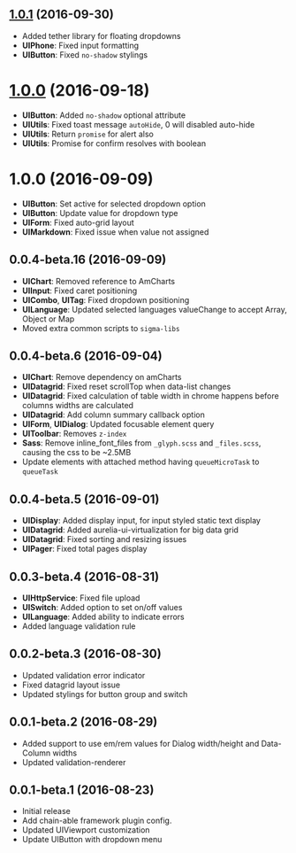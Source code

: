 <a name="1.0.1"></a>
## [1.0.1](https://github.com/sigmaframeworks/sigma-ui-framework/compare/1.0.0...v1.0.1) (2016-09-30)

* Added tether library for floating dropdowns
* __UIPhone__: Fixed input formatting
* __UIButton__: Fixed `no-shadow` stylings


<a name="1.0.0"></a>
# [1.0.0](https://github.com/sigmaframeworks/sigma-ui-framework/compare/1.0.0-preview...v1.0.0) (2016-09-18)

* __UIButton__: Added `no-shadow` optional attribute
* __UIUtils__: Fixed toast message `autoHide`, 0 will disabled auto-hide
* __UIUtils__: Return `promise` for alert also
* __UIUtils__: Promise for confirm resolves with boolean 


<a name="1.0.0-preview"></a>
# 1.0.0 (2016-09-09)

* __UIButton__: Set active for selected dropdown option
* __UIButton__: Update value for dropdown type
* __UIForm__: Fixed auto-grid layout
* __UIMarkdown__: Fixed issue when value not assigned


<a name="0.0.4-beta.16"></a>
## 0.0.4-beta.16 (2016-09-09)

* __UIChart__: Removed reference to AmCharts
* __UIInput__: Fixed caret positioning
* __UICombo__, __UITag__: Fixed dropdown positioning
* __UILanguage__: Updated selected languages valueChange to accept Array, Object or Map
* Moved extra common scripts to `sigma-libs`


<a name="0.0.4-beta.6"></a>
## 0.0.4-beta.6 (2016-09-04)

* __UIChart__: Remove dependency on amCharts
* __UIDatagrid__: Fixed reset scrollTop when data-list changes
* __UIDatagrid__: Fixed calculation of table width in chrome happens before columns widths are calculated
* __UIDatagrid__: Add column summary callback option
* __UIForm__, __UIDialog__: Updated focusable element query
* __UIToolbar__: Removes `z-index`
* __Sass__: Remove inline_font_files from `_glyph.scss` and `_files.scss`, causing the css to be ~2.5MB
* Update elements with attached method having `queueMicroTask` to `queueTask`


<a name="0.0.4-beta.5"></a>
## 0.0.4-beta.5 (2016-09-01)

* __UIDisplay__: Added display input, for input styled static text display
* __UIDatagrid__: Added aurelia-ui-virtualization for big data grid
* __UIDatagrid__: Fixed sorting and resizing issues
* __UIPager__: Fixed total pages display


<a name="0.0.3-beta.4"></a>
## 0.0.3-beta.4 (2016-08-31)

* __UIHttpService__: Fixed file upload
* __UISwitch__: Added option to set on/off values
* __UILanguage__: Added ability to indicate errors
* Added language validation rule


<a name="0.0.2-beta.3"></a>
## 0.0.2-beta.3 (2016-08-30)

* Updated validation error indicator
* Fixed datagrid layout issue
* Updated stylings for button group and switch


<a name="0.0.1-beta.2"></a>
## 0.0.1-beta.2 (2016-08-29)

* Added support to use em/rem values for Dialog width/height and Data-Column widths
* Updated validation-renderer


<a name="0.0.1-beta.1"></a>
## 0.0.1-beta.1 (2016-08-23)

* Initial release
* Add chain-able framework plugin config.
* Updated UIViewport customization
* Update UIButton with dropdown menu
